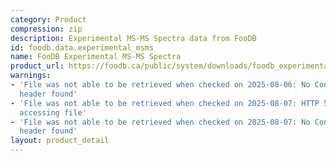 ```yaml
---
category: Product
compression: zip
description: Experimental MS-MS Spectra data from FooDB
id: foodb.data.experimental_msms
name: FooDB Experimental MS-MS Spectra
product_url: https://foodb.ca/public/system/downloads/foodb_experimental_msms_spectra.zip
warnings:
- 'File was not able to be retrieved when checked on 2025-08-06: No Content-Length
  header found'
- 'File was not able to be retrieved when checked on 2025-08-07: HTTP 500 error when
  accessing file'
- 'File was not able to be retrieved when checked on 2025-08-07: No Content-Length
  header found'
layout: product_detail
---
```

